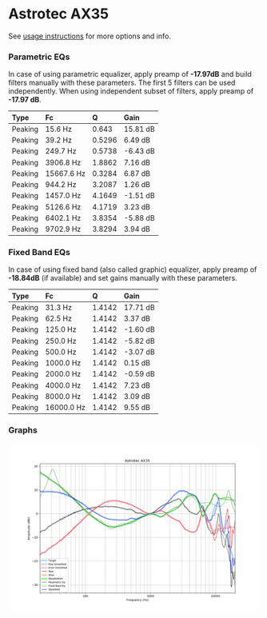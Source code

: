 # Astrotec AX35
See [usage instructions](https://github.com/jaakkopasanen/AutoEq#usage) for more options and info.

### Parametric EQs
In case of using parametric equalizer, apply preamp of **-17.97dB** and build filters manually
with these parameters. The first 5 filters can be used independently.
When using independent subset of filters, apply preamp of **-17.97 dB**.

| Type    | Fc         |      Q | Gain     |
|:--------|:-----------|:-------|:---------|
| Peaking | 15.6 Hz    | 0.643  | 15.81 dB |
| Peaking | 39.2 Hz    | 0.5296 | 6.49 dB  |
| Peaking | 249.7 Hz   | 0.5738 | -6.43 dB |
| Peaking | 3906.8 Hz  | 1.8862 | 7.16 dB  |
| Peaking | 15667.6 Hz | 0.3284 | 6.87 dB  |
| Peaking | 944.2 Hz   | 3.2087 | 1.26 dB  |
| Peaking | 1457.0 Hz  | 4.1649 | -1.51 dB |
| Peaking | 5126.6 Hz  | 4.1719 | 3.23 dB  |
| Peaking | 6402.1 Hz  | 3.8354 | -5.88 dB |
| Peaking | 9702.9 Hz  | 3.8294 | 3.94 dB  |

### Fixed Band EQs
In case of using fixed band (also called graphic) equalizer, apply preamp of **-18.84dB**
(if available) and set gains manually with these parameters.

| Type    | Fc         |      Q | Gain     |
|:--------|:-----------|:-------|:---------|
| Peaking | 31.3 Hz    | 1.4142 | 17.71 dB |
| Peaking | 62.5 Hz    | 1.4142 | 3.37 dB  |
| Peaking | 125.0 Hz   | 1.4142 | -1.60 dB |
| Peaking | 250.0 Hz   | 1.4142 | -5.82 dB |
| Peaking | 500.0 Hz   | 1.4142 | -3.07 dB |
| Peaking | 1000.0 Hz  | 1.4142 | 0.15 dB  |
| Peaking | 2000.0 Hz  | 1.4142 | -0.59 dB |
| Peaking | 4000.0 Hz  | 1.4142 | 7.23 dB  |
| Peaking | 8000.0 Hz  | 1.4142 | 3.09 dB  |
| Peaking | 16000.0 Hz | 1.4142 | 9.55 dB  |

### Graphs
![](./Astrotec%20AX35.png)
